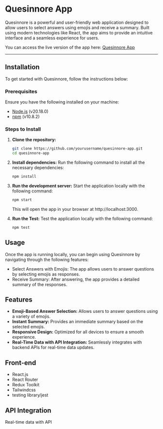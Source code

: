 # Quesinnore App

Quesinnore is a powerful and user-friendly web application designed to allow users to select answers using emojis and receive a summary. Built using modern technologies like React, the app aims to provide an intuitive interface and a seamless experience for users.

You can access the live version of the app here: [Quesinnore App](https://insightloop.netlify.app/)

---

## Installation

To get started with Quesinnore, follow the instructions below:

### Prerequisites

Ensure you have the following installed on your machine:

- [Node.js](https://nodejs.org/) (v20.18.0)
- [npm](https://www.npmjs.com/) (v10.8.2)

### Steps to Install

1. **Clone the repository:**

   ```bash
   git clone https://github.com/yourusername/quesinnore-app.git
   cd quesinnore-app
   ```

2. **Install dependencies:**
   Run the following command to install all the necessary dependencies:
   ```bash
   npm install
   ```
3. **Run the development server:**
   Start the application locally with the following command:

   ```bash
   npm start
   ```

   This will open the app in your browser at http://localhost:3000.

4. **Run the Test:**
   Test the application locally with the following command:
   ```bash
   npm test
   ```

## Usage

Once the app is running locally, you can begin using Quesinnore by navigating through the following features:

- Select Answers with Emojis: The app allows users to answer questions by selecting emojis as responses.
- Receive Summary: After answering, the app provides a detailed summary of the responses.

## Features

- **Emoji-Based Answer Selection:** Allows users to answer questions using a variety of emojis.
- **Instant Summary:** Provides an immediate summary based on the selected emojis.
- **Responsive Design:** Optimized for all devices to ensure a smooth experience.
- **Real-Time Data with API Integration:** Seamlessly integrates with backend APIs for real-time data updates.

## Front-end

- React.js
- React Router
- Redux Toolkit
- Tailwindcss
- testing library/jest

## API Integration

Real-time data with API
